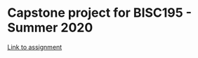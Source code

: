 # Capstone project for BISC195 - Summer 2020

[Link to assignment](https://wellesley-bisc195.github.io/BISC195.jl/stable/Assignments/Assignment08/)